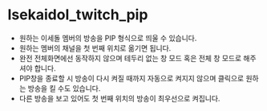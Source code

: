 # Isekaidol_twitch_pip
* 원하는 이세돌 멤버의 방송을 PIP 형식으로 띄울 수 있습니다.
* 원하는 멤버의 채널을 첫 번째 위치로 옮기면 됩니다.
* 완전 전체화면에선 동작하지 않으며 테두리 없는 창 모드 혹은 전체 창 모드로 해주셔야 합니다.
* PIP창을 종료할 시 방송이 다시 켜질 때까지 자동으로 켜지지 않으며 클릭으로 원하는 방송을 킬 수도 있습니다.
* 다른 방송을 보고 있어도 첫 번째 위치의 방송이 최우선으로 켜집니다.

